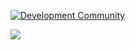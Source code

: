 [<img alt="Development Community" src="https://img.shields.io/badge/Discord-7289DA?style=for-the-badge&logo=discord&logoColor=white"/>][discord_server]
</p>
<img src="https://github-readme-stats.vercel.app/api/wakatime?username=OAetius&&theme=radical&hide_border=true&date_format=%5BY%20%5DM%20j">


[discord_server]: https://discord.gg/FdCF54uvEt
